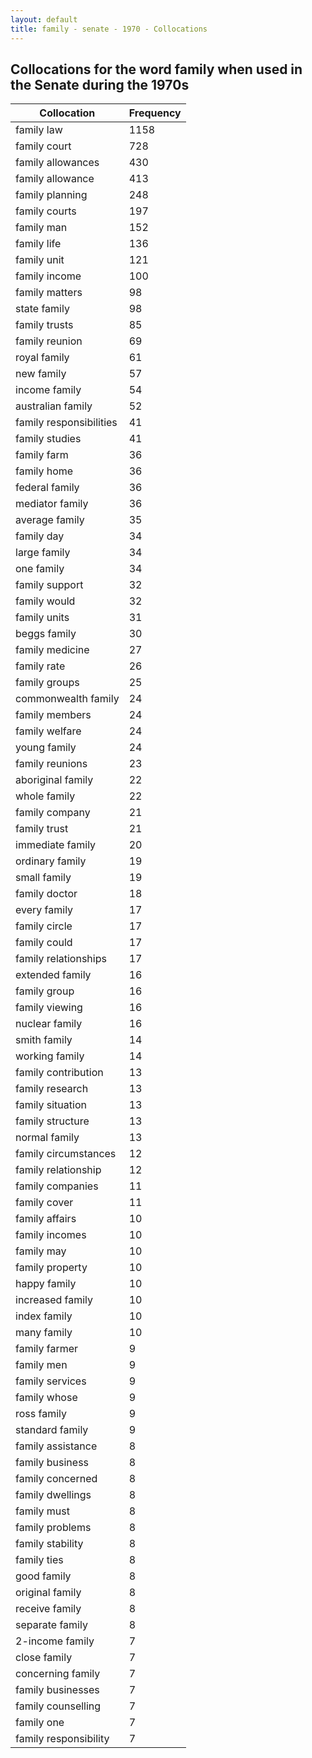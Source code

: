 ```yaml
---
layout: default
title: family - senate - 1970 - Collocations
---
```

## Collocations for the word **family** when used in the Senate during the 1970s

| Collocation | Frequency |
|--------------|----------------|
|family law|1158|
|family court|728|
|family allowances|430|
|family allowance|413|
|family planning|248|
|family courts|197|
|family man|152|
|family life|136|
|family unit|121|
|family income|100|
|family matters|98|
|state family|98|
|family trusts|85|
|family reunion|69|
|royal family|61|
|new family|57|
|income family|54|
|australian family|52|
|family responsibilities|41|
|family studies|41|
|family farm|36|
|family home|36|
|federal family|36|
|mediator family|36|
|average family|35|
|family day|34|
|large family|34|
|one family|34|
|family support|32|
|family would|32|
|family units|31|
|beggs family|30|
|family medicine|27|
|family rate|26|
|family groups|25|
|commonwealth family|24|
|family members|24|
|family welfare|24|
|young family|24|
|family reunions|23|
|aboriginal family|22|
|whole family|22|
|family company|21|
|family trust|21|
|immediate family|20|
|ordinary family|19|
|small family|19|
|family doctor|18|
|every family|17|
|family circle|17|
|family could|17|
|family relationships|17|
|extended family|16|
|family group|16|
|family viewing|16|
|nuclear family|16|
|smith family|14|
|working family|14|
|family contribution|13|
|family research|13|
|family situation|13|
|family structure|13|
|normal family|13|
|family circumstances|12|
|family relationship|12|
|family companies|11|
|family cover|11|
|family affairs|10|
|family incomes|10|
|family may|10|
|family property|10|
|happy family|10|
|increased family|10|
|index family|10|
|many family|10|
|family farmer|9|
|family men|9|
|family services|9|
|family whose|9|
|ross family|9|
|standard family|9|
|family assistance|8|
|family business|8|
|family concerned|8|
|family dwellings|8|
|family must|8|
|family problems|8|
|family stability|8|
|family ties|8|
|good family|8|
|original family|8|
|receive family|8|
|separate family|8|
|2-income family|7|
|close family|7|
|concerning family|7|
|family businesses|7|
|family counselling|7|
|family one|7|
|family responsibility|7|
